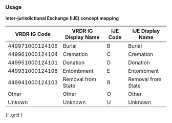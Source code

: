 ### Usage

**Inter-jurisdictional Exchange (IJE) concept mapping**

|VRDR IG Code | VRDR IG Display Name | IJE Code |IJE Display Name
| -------- | -------- | -------- | --------|
|449971000124106|Burial|B|Burial|
|449961000124104|Cremation|C|Cremation|
|449951000124101|Donation|D|Donation|
|449931000124108|Entombment|E|Entombment|
|449941000124103|Removal from State|R|Removal from State|
|Other|Other|O|Other|
|Unkown|Unknown|U|Unknown|
{: .grid }
